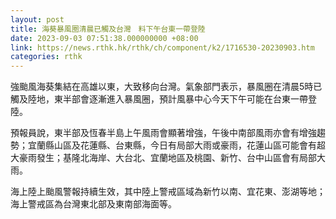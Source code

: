 ```yaml
---
layout: post
title: 海葵暴風圈清晨已觸及台灣　料下午台東一帶登陸
date: 2023-09-03 07:51:38.000000000 +08:00
link: https://news.rthk.hk/rthk/ch/component/k2/1716530-20230903.htm
categories: rthk
---
```


強颱風海葵集結在高雄以東，大致移向台灣。氣象部門表示，暴風圈在清晨5時已觸及陸地，東半部會逐漸進入暴風圈，預計風暴中心今天下午可能在台東一帶登陸。

預報員說，東半部及恆春半島上午風雨會顯著增強，午後中南部風雨亦會有增強趨勢；宜蘭縣山區及花蓮縣、台東縣，今日有局部大雨或豪雨，花蓮山區可能會有超大豪雨發生；基隆北海岸、大台北、宜蘭地區及桃園、新竹、台中山區會有局部大雨。

海上陸上颱風警報持續生效，其中陸上警戒區域為新竹以南、宜花東、澎湖等地；海上警戒區為台灣東北部及東南部海面等。

